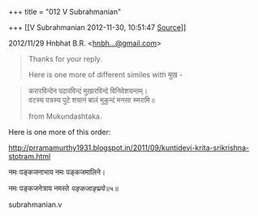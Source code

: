 +++
title = "012 V Subrahmanian"

+++
[[V Subrahmanian	2012-11-30, 10:51:47 [Source](https://groups.google.com/g/bvparishat/c/79FGgLCstkM)]]



  
  

2012/11/29 Hnbhat B.R. \<[hnbh...@gmail.com]()\>  

> Thanks for your reply.  
>   
> Here is one more of different similes with मुख -

>   
>   
> करारविन्देन पदारविन्दं मुखारविन्दे विनिवेशयन्तम्।  
> वटस्य पत्रस्य पुटे शयानं बालं मुकुन्दं मनसा स्मरामि॥  
>   
> from Mukundashtaka.  

  
Here is one more of this order:  
  
<http://prramamurthy1931.blogspot.in/2011/09/kuntidevi-krita-srikrishna-stotram.html>  
  

नमः पङ्कजनाभाय नमः पङ्कजमालिने।

  
नमः पङ्कजनेत्राय नमस्ते *पङ्कजाङ्घ्रये*॥५॥  
  
subrahmanian.v  
  
  

